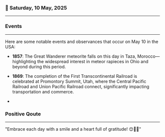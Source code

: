 ### 📅 Saturday, 10 May, 2025
------
### Events
------
Here are some notable events and observances that occur on May 10 in the USA:

- **1857**: The Great Wanderer meteorite falls on this day in Taza, Morocco—highlighting the widespread interest in meteor rapieces in Ohio and beyond during this period.
  
- **1869**: The completion of the First Transcontinental Railroad is celebrated at Promontory Summit, Utah, where the Central Pacific Railroad and Union Pacific Railroad connect, significantly impacting transportation and commerce.

-
### Positive Qoute
------
"Embrace each day with a smile and a heart full of gratitude! 😊💖✨"

